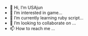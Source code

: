 - 👋 Hi, I’m USAjun
- 👀 I’m interested in game...
- 🌱 I’m currently learning ruby script...
- 💞️ I’m looking to collaborate on ...
- 📫 How to reach me ...

<!---
USAjun/USAjun is a ✨ special ✨ repository because its `README.md` (this file) appears on your GitHub profile.
You can click the Preview link to take a look at your changes.
--->
